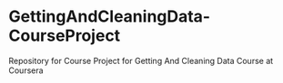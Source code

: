 # GettingAndCleaningData-CourseProject
Repository for Course Project for Getting And Cleaning Data Course at Coursera
